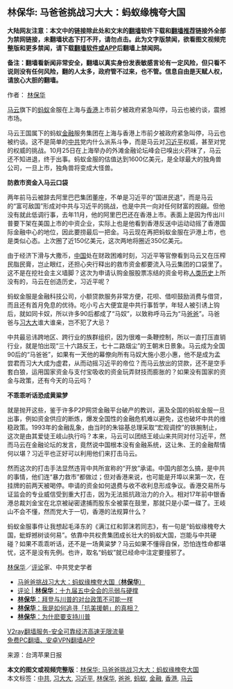  <h2>林保华: 马爸爸挑战习大大：蚂蚁缘槐夸大国</h2> <p class="notice"><b>大陆网友注意：本文中的链接除此处和文末的<a href="https://github.com/bannedbook/fanqiang" >翻墙</a>软件下载和<a href="https://github.com/killgcd/justmysocks/blob/master/README.md">翻墙推荐</a>链接外全部为禁网链接，未翻墙状态下打不开，请勿点击。此为文字版禁闻，欲看图文视频完整版和更多禁闻，请下载<a href="https://github.com/bannedbook/fanqiang">翻墙软件或APP</a>后翻墙上禁闻网。</p><p>备注：翻墙看新闻非常安全，翻墙以真实身份发表敏感言论有一定风险，但只看不说则没有任何风险，翻的人太多，政府管不过来，也不管。信息自由是天赋人权，请放心大胆的翻墙。</b></p>  <div class="entry"> <p>作者： <span class='wp_keywordlink'><a href="https://www.bannedbook.org/forum10/topic383.html" title="林保华" target="_blank">林保华</a></span></p> <p id="conimg"></p> <p><a href="https://www.bannedbook.org/bnews/tag/%e9%a9%ac%e4%ba%91/" class="st_tag internal_tag" rel="tag" title="标签 马云 下的日志">马云</a>旗下的<a href="https://www.bannedbook.org/bnews/tag/%e8%9a%82%e8%9a%81/" class="st_tag internal_tag" rel="tag" title="标签 蚂蚁 下的日志">蚂蚁</a>金服在上海与<a href="https://www.bannedbook.org/bnews/tag/%e9%a6%99%e6%b8%af/" class="st_tag internal_tag" rel="tag" title="标签 香港 下的日志">香港</a>上市前夕被政府紧急叫停，马云也被约谈，震撼市场。</p>  <p>马云王国属下的蚂蚁<a href="https://www.bannedbook.org/bnews/tag/%E9%87%91%E8%9E%8D/" class="st_tag internal_tag" rel="tag" title="标签 金融 下的日志">金融</a>服务集团在上海与香港上市前夕被政府紧急叫停，马云也被约谈。这不是简单的<a href="https://www.bannedbook.org/bnews/tag/%e4%b8%ad%e5%85%b1/" class="st_tag internal_tag" rel="tag" title="标签 中共 下的日志">中共</a>党内什么派系斗争，而是马云对<a href="https://www.bannedbook.org/bnews/tag/%e4%b9%a0%e8%bf%91%e5%b9%b3/" class="st_tag internal_tag" rel="tag" title="标签 习近平 下的日志">习近平</a>权威，甚至对党的权威的挑战。10月25日在上海举办的外滩金融论坛峰会已嗅出火药味了，马云还不知进退，终于出事。蚂蚁金服的估值达到1600亿美元，是全球最大的独角兽公司，一旦上市，独角兽将变成大怪兽。</p> <p><strong>防救市资金入马云口袋</strong></p> <p>两年前马云被辞去阿里巴巴集团董座，不单是习近平的“国进民退”，而是马云的“富可敌国”形成对中共与习近平的挑战，也是中共一向对任何财富的觊觎。但他没有就此低调行事，去年11月，他的阿里巴巴还在香港上市。表面上是因为传出川普要下架在美国上市的中资企业，实际上也是他看到香港反送中运动动摇了香港国际金融中心的地位，因此要捞最后一把金。马云现在再把蚂蚁金服在沪港上市，也是类似心态。上次圈了近150亿美元，这次两地将圈近350亿美元。</p>  <p>由于经济下滑与大撒币，<span class='wp_keywordlink_affiliate'><a href="https://www.bannedbook.org/" title="中国" target="_blank">中国</a></span>处在财政困难时刻，习近平等官僚看到马云又在压榨民脂民膏，岂止眼红，还担心央行释出的救市资金都要流入马云集团的口袋里了。这不是在挖社会主义墙脚？这次为申请认购金服股票冻结的资金号称<span class='wp_keywordlink'><a href="https://www.bannedbook.org/forum3/topic1750.html" title="考古学禁区-被掩藏的人类历史" target="_blank">人类历史</a></span>上所没有的，马云在创造历史，习近平呢？</p> <p>蚂蚁金服是金融科技公司，小额贷款服务非常方便，花呗、借呗鼓励消费与借贷，而且还有首月免息的优待。吃小亏占大便宜是中共行事哲学，年轻人被引诱上钩后，就如同卡奴，所以许多90后都成了“马奴”，以致称呼马云为“马<a href="https://www.bannedbook.org/bnews/tag/%e7%88%b8%e7%88%b8/" class="st_tag internal_tag" rel="tag" title="标签 爸爸 下的日志">爸爸</a>”。马爸爸与<a href="https://www.bannedbook.org/bnews/tag/%E4%B9%A0%E5%A4%A7%E5%A4%A7/" class="st_tag internal_tag" rel="tag" title="标签 习大大 下的日志">习大大</a>谁大谁亲，岂不犯了大忌？</p> <p>中共最忌讳跨地区、跨行业的族群组织，因为很难一条鞭控制，所以一直打压直销行业，就是怕出现“三十六路反王，七十二路烟尘”的王朝末日景象。马云成为全国90后的“马爸爸”，如果有一天他的幕僚向所有马奴大施小恩小惠，他不是成为孟尝君而习大大成为虚君，从而动摇习近平的帝位？而马云放出的贷款，还不是空手套白狼，运用国家资金与支付宝吸收的资金玩弄财技而膨胀的？如果没有国家的资金与政策，还有今天的马云吗？</p>  <p><strong>不乖乖听话恐成黄粱梦</strong></p> <p>就是抛开这些，鉴于许多P2P网贷金融平台破产的教训，遍及全国的蚂蚁金服一旦出事，例如资金供应的断炼，爆发全国性的金融危机难以避免，这也破坏中共的维稳政策。1993年的金融乱象，由当时的朱镕基总理采取“宏观调控”的铁腕制止，这次是由其爱徒王岐山执行吗？本来，马云可以团结王岐山来共同对付习近平，然而马云在金融论坛的发言，竟然说中国根本没有金融系统，这让朱、王的金融帮情何以堪？习近平也正好可以利用他们来打击马云。</p> <p>然而这次的打击手法显然违背中共所宣称的“开放”承诺。中国内部怎么搞，是中共的事情，他们连“暴力救市”都做过；但对香港来说，也可能是开埠以来第一次，在挂牌的前两天被喝停。申请的资金如何退费与收不收利息形成争议。香港交易所与证监会的专业威信受到重大打击，因为无法抵抗政治力的介入。相对17年前中银香港总裁刘金宝在北京被祕密逮捕而股东全被蒙在鼓里，那就只是小菜一碟了。王岐山不会不懂，然而党大于一切，香港的法规算什么？</p>  <p>蚂蚁金服事件让我想起毛泽东的《满江红和郭沫若同志》，有一句是“蚂蚁缘槐夸大国，蚍蜉撼树谈何易”。依靠中共权贵集团成长壮大的蚂蚁大国，岂能与中共硬碰？如果不乖乖听话，还不是一场黄粱梦？马云如果不懂得自保，恐怕连性命都堪忧，这不是没有先例。也许，取名“蚂蚁”就已经命中注定要撞邪了。</p> <p><a href="https://www.bannedbook.org/bnews/tag/%e6%9e%97%e4%bf%9d%e5%8d%8e/" class="st_tag internal_tag" rel="tag" title="标签 林保华 下的日志">林保华</a>／<span class='wp_keywordlink_affiliate'><a href="https://www.bannedbook.org/bnews/comments/" title="新闻评论" target="_blank">评论</a></span>家、中共党史学者</p> <ul class='op-related-articles' title='相关阅读'> <li><a href='https://www.bannedbook.org/bnews/baitai/20201107/1427265.html' target='_blank'>马爸爸挑战习大大：蚂蚁缘槐夸大国（<b>林保华</b>）</a></li> <li><a href='https://www.bannedbook.org/bnews/comments/20201102/1424525.html' target='_blank'>评论 | <b>林保华</b>：十九届五中全会的示弱与硬撑</a></li> <li><a href='https://www.bannedbook.org/bnews/baitai/20201030/1422862.html' target='_blank'><b>林保华</b>：拜登与川普的对台政策不可能一样</a></li> <li><a href='https://www.bannedbook.org/bnews/baitai/20201026/1420279.html' target='_blank'><b>林保华</b>：我是如何追寻「抗美援朝」的真相？</a></li> <li><a href='https://www.bannedbook.org/bnews/baitai/20201021/1417478.html' target='_blank'><b>林保华</b>：为什麽要支持川普</a></li> </ul> <p class="texttj"> <a href="https://www.bannedbook.org/forum23/topic22702.html" target="_blank">V2ray翻墙服务-安全可靠经济高速无限流量</a><br/> <a href="https://github.com/bannedbook/fanqiang/wiki/%E7%A6%81%E9%97%BB%E7%BD%91%E5%AE%89%E5%8D%93%E7%BF%BB%E5%A2%99%E6%96%B0%E9%97%BBAPP" target="_blank">免费PC翻墙、安卓VPN翻墙APP</a></p><p> 来源：台湾苹果日报 </p><a name='sharetosocial'></a>       <div><b>本文的图文或视频完整版</b>：<a href='https://www.bannedbook.org/bnews/comments/20201108/1427635.html'>林保华: 马爸爸挑战习大大：蚂蚁缘槐夸大国</a></div>  </div><!--END ENTRY--> <div class="postfooter"> <div>本文标签：<a href="https://www.bannedbook.org/bnews/tag/%e4%b8%ad%e5%85%b1/" rel="tag">中共</a>, <a href="https://www.bannedbook.org/bnews/tag/%E4%B9%A0%E5%A4%A7%E5%A4%A7/" rel="tag">习大大</a>, <a href="https://www.bannedbook.org/bnews/tag/%e4%b9%a0%e8%bf%91%e5%b9%b3/" rel="tag">习近平</a>, <a href="https://www.bannedbook.org/bnews/tag/%e6%9e%97%e4%bf%9d%e5%8d%8e/" rel="tag">林保华</a>, <a href="https://www.bannedbook.org/bnews/tag/%e7%88%b8%e7%88%b8/" rel="tag">爸爸</a>, <a href="https://www.bannedbook.org/bnews/tag/%e8%9a%82%e8%9a%81/" rel="tag">蚂蚁</a>, <a href="https://www.bannedbook.org/bnews/tag/%E9%87%91%E8%9E%8D/" rel="tag">金融</a>, <a href="https://www.bannedbook.org/bnews/tag/%e9%a6%99%e6%b8%af/" rel="tag">香港</a>, <a href="https://www.bannedbook.org/bnews/tag/%e9%a9%ac%e4%ba%91/" rel="tag">马云</a></div>  </div><!--END POSTFOOTER--> 